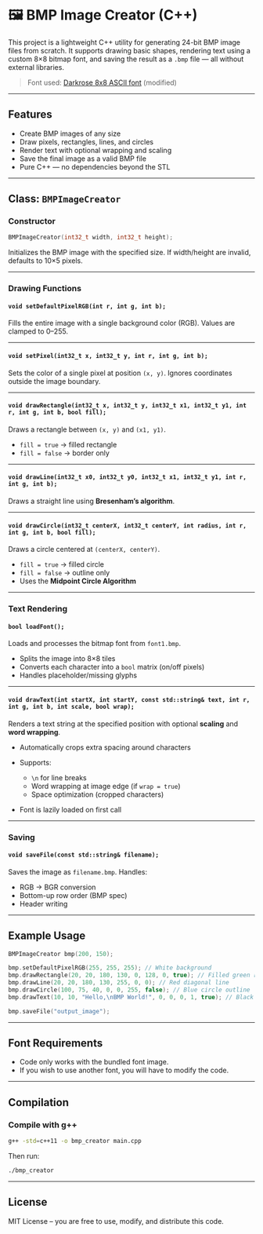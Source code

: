 # 🖼️ BMP Image Creator (C++)

This project is a lightweight C++ utility for generating 24-bit BMP image files from scratch.
It supports drawing basic shapes, rendering text using a custom 8×8 bitmap font, and saving the result as a `.bmp` file — all without external libraries.

> Font used: [Darkrose 8x8 ASCII font](https://opengameart.org/content/8x8-ascii-bitmap-font-with-c-source) (modified)

---

## Features

*  Create BMP images of any size
*  Draw pixels, rectangles, lines, and circles
*  Render text with optional wrapping and scaling
*  Save the final image as a valid BMP file
*  Pure C++ — no dependencies beyond the STL

---

## Class: `BMPImageCreator`

### Constructor

```cpp
BMPImageCreator(int32_t width, int32_t height);
```

Initializes the BMP image with the specified size. If width/height are invalid, defaults to 10×5 pixels.

---

### Drawing Functions

#### `void setDefaultPixelRGB(int r, int g, int b);`

Fills the entire image with a single background color (RGB). Values are clamped to 0–255.

---

#### `void setPixel(int32_t x, int32_t y, int r, int g, int b);`

Sets the color of a single pixel at position `(x, y)`.
Ignores coordinates outside the image boundary.

---

#### `void drawRectangle(int32_t x, int32_t y, int32_t x1, int32_t y1, int r, int g, int b, bool fill);`

Draws a rectangle between `(x, y)` and `(x1, y1)`.

* `fill = true` → filled rectangle
* `fill = false` → border only

---

#### `void drawLine(int32_t x0, int32_t y0, int32_t x1, int32_t y1, int r, int g, int b);`

Draws a straight line using **Bresenham’s algorithm**.

---

#### `void drawCircle(int32_t centerX, int32_t centerY, int radius, int r, int g, int b, bool fill);`

Draws a circle centered at `(centerX, centerY)`.

* `fill = true` → filled circle
* `fill = false` → outline only
* Uses the **Midpoint Circle Algorithm**

---

### Text Rendering

#### `bool loadFont();`

Loads and processes the bitmap font from `font1.bmp`.

* Splits the image into 8×8 tiles
* Converts each character into a `bool` matrix (on/off pixels)
* Handles placeholder/missing glyphs

---

#### `void drawText(int startX, int startY, const std::string& text, int r, int g, int b, int scale, bool wrap);`

Renders a text string at the specified position with optional **scaling** and **word wrapping**.

* Automatically crops extra spacing around characters
* Supports:

  * `\n` for line breaks
  * Word wrapping at image edge (if `wrap = true`)
  * Space optimization (cropped characters)
* Font is lazily loaded on first call

---

### Saving

#### `void saveFile(const std::string& filename);`

Saves the image as `filename.bmp`.
Handles:

* RGB → BGR conversion
* Bottom-up row order (BMP spec)
* Header writing

---

## Example Usage

```cpp
BMPImageCreator bmp(200, 150);

bmp.setDefaultPixelRGB(255, 255, 255); // White background
bmp.drawRectangle(20, 20, 180, 130, 0, 128, 0, true); // Filled green rectangle
bmp.drawLine(20, 20, 180, 130, 255, 0, 0); // Red diagonal line
bmp.drawCircle(100, 75, 40, 0, 0, 255, false); // Blue circle outline
bmp.drawText(10, 10, "Hello,\nBMP World!", 0, 0, 0, 1, true); // Black wrapped text

bmp.saveFile("output_image");
```

---

## Font Requirements

* Code only works with the bundled font image.
* If you wish to use another font, you will have to modify the code.

---

## Compilation

### Compile with g++

```bash
g++ -std=c++11 -o bmp_creator main.cpp
```

Then run:

```bash
./bmp_creator
```

---

## License

MIT License – you are free to use, modify, and distribute this code.
